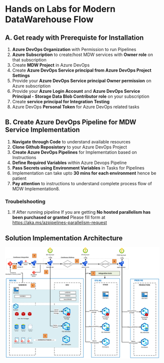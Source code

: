 # Hands on Labs for Modern DataWarehouse Flow

## A. Get ready with Prerequiste for Installation

1. **Azure DevOps Organization** with Permission to run Pipelines
2. **Azure Subscription** to create/host MDW services with **Owner role** on that subscription
3. Create **MDW Project** in Azure DevOps
4. Create **Azure DevOps Service principal from Azure DevOps Project Settings**
5. Provide your **Azure DevOps Service principal Owner permission** on Azure subscription
6. Provide your **Azure Login Account** and **Azure DevOps Service Principal - Storage Data Blob Contributor role** on your subscription
7. Create **service principal for Integration Testing**
8. Azure DevOps **Personal Token** for Azure DevOps related tasks


## B. Create Azure DevOps Pipeline for MDW Service Implementation

1. **Navigate through Code** to understand available resources
2. **Clone Github Reposistory** to your Azure DevOps Project
3. **Create Azure DevOps Pipelines** for Implementation based on Instructions
4. **Define Required Variables** within Azure Devops Pipeline
5. **Pass Secrets using Environment Variables** in Tasks for Pipelines
6. Implementation can take upto **30 mins for each environment** hence be patient
7. **Pay attention** to instructions to understand complete process flow of MDW Implementation8. 


### Troubelshooting
1. If After running pipeline If you are getting  **No hosted parallelism has been purchased or granted**
   Please fill form at https://aka.ms/azpipelines-parallelism-request


## **Solution Implementation Architecture**
![Architecture](/CI_CD_process_sequence.PNG)
